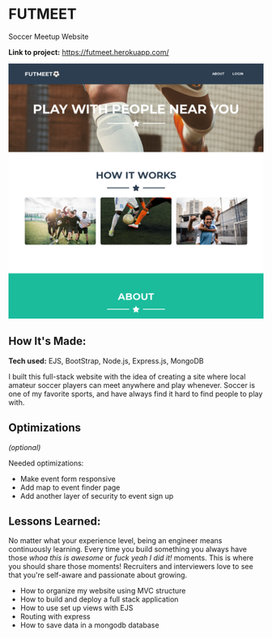 # FUTMEET
Soccer Meetup Website

**Link to project:** https://futmeet.herokuapp.com/

![alt tag](./FUTMEET.png)

## How It's Made:

**Tech used:** EJS, BootStrap, Node.js, Express.js, MongoDB

I built this full-stack website with the idea of creating a site where local amateur soccer players can meet anywhere and play whenever. Soccer is one of my favorite sports, and have always find it hard to find people to play with. 

## Optimizations
*(optional)*

Needed optimizations: 
- Make event form responsive
- Add map to event finder page
- Add another layer of security to event sign up

## Lessons Learned:

No matter what your experience level, being an engineer means continuously learning. Every time you build something you always have those *whoa this is awesome* or *fuck yeah I did it!* moments. This is where you should share those moments! Recruiters and interviewers love to see that you're self-aware and passionate about growing.

- How to organize my website using MVC structure
- How to build and deploy a full stack application
- How to use set up views with EJS
- Routing with express 
- How to save data in a mongodb database



